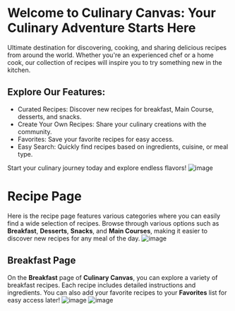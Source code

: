 # Welcome to Culinary Canvas: Your Culinary Adventure Starts Here

 Ultimate destination for discovering, cooking, and sharing delicious recipes from around the world. Whether you're an experienced chef or a home cook, our collection of recipes will inspire you to try something new in the kitchen.

## Explore Our Features:
- Curated Recipes: Discover new recipes for breakfast, Main Course, desserts, and snacks.
- Create Your Own Recipes: Share your culinary creations with the community.
- Favorites: Save your favorite recipes for easy access.
- Easy Search: Quickly find recipes based on ingredients, cuisine, or meal type.

Start your culinary journey today and explore endless flavors!
![image](https://github.com/user-attachments/assets/3c1f4d91-bb90-4227-833d-d85b6e4af188)
# Recipe Page
Here is the recipe page features various categories where you can easily find a wide selection of recipes. Browse through various options such as **Breakfast**,   **Desserts**, **Snacks**, and **Main Courses**, making it easier to discover new recipes for any meal of the day.
![image](https://github.com/user-attachments/assets/83b9c99d-5dcb-4fe1-927a-b2e8a991b351)
## Breakfast Page
On the **Breakfast** page of **Culinary Canvas**, you can explore a variety of breakfast recipes. Each recipe includes detailed instructions and ingredients. You can also add your favorite recipes to your **Favorites** list for easy access later!
![image](https://github.com/user-attachments/assets/d92988e6-cdb1-42de-8c70-c97bf93daac5)
![image](https://github.com/user-attachments/assets/92000d00-60c5-445c-8a09-626f7f9e7bf3)




